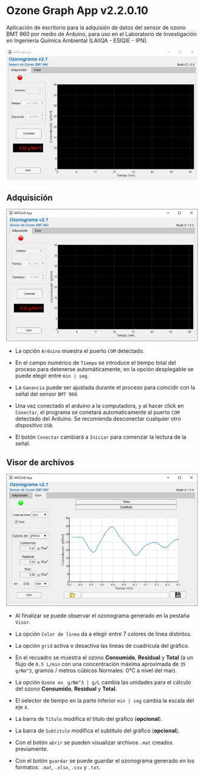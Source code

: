 # Ozone Graph App v2.2.0.10
Aplicación de escritorio para la adquisión de datos del sensor de ozono BMT 960 por medio de Arduino, para uso en el Laboratorio de Investigación en Ingeniería Química Ambiental (LAIIQA - ESIQIE - IPN).

![](app.gif)

## Adquisición
![](adquisicion.png)

- La opción `Arduino` muestra el puerto `COM` detectado.

- En el campo numérico de `Tiempo` se introduce el tiempo total del proceso para detenerse automáticamente, en la opción desplegable se puede elegir entre `min | seg`.

- La `Ganancia` puede ser ajustada durante el proceso para coincidir con la señal del sensor `BMT 960`.

- Una vez conectado el arduino a la computadora, y al hacer click en `Conectar`, el programa se conetará automaticamente al puerto `COM` detectado del Arduino. Se recomienda desconectar cualquier otro dispositivo `USB`.

- El botón `Conectar` cambiará a `Iniciar` para comenzar la lectura de la señal.

## Visor de archivos
![](visor.png)

 - Al finalizar se puede observar el ozonograma generado en la pestaña `Visor`.

 - La opción `Color de linea` da a elegir entre 7 colores de línea distintos.

 - La opción `grid` activa o desactiva las líneas de cuadrícula del gráfico.

- En el recuadro se muestra el ozono **Consumido**, **Residual** y **Total** (a un flujo de `0.5 L/min` con una concentración máxima aproximada de `35 g/Nm^3`, gramos / metros cúbicos Normales: 0°C a nivel del mar).

 - La opción `Ozono en ` `g/Nm^3 | g/L` cambia las unidades para el cálculo del ozono **Consumido**, **Residual** y **Total**.

 - El selector de tiempo en la parte inferior `min | seg` cambia la escala del eje x.

 - La barra de `Titulo` modifica el titulo del gráfico (**opcional**).

 - La barra de `Subtitulo` modifica el subtitulo del gráfico (**opcional**).

 - Con el botón `abrir` se pueden visualizar archivos `.mat` creados previamente.

 - Con el botón `guardar` se puede guardar el ozonograma generado en los formatos: `.mat`, `.xlsx`, `.csv` y `.txt`.
